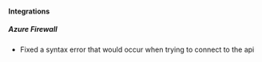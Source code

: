 
#### Integrations

##### Azure Firewall

- Fixed a syntax error that would occur when trying to connect to the api
